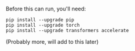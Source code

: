 Before this can run, you'll need:
```
pip install --upgrade pip
pip install --upgrade torch
pip install --upgrade transformers accelerate
```

(Probably more, will add to this later)
